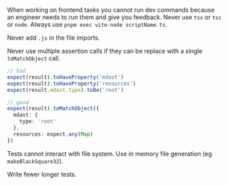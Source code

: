 When working on frontend tasks you cannot run dev commands because an engineer needs to run them and give you feedback.
Never use `tsx` or `tsc` or `node`. Always use `pnpm exec vite-node scriptName.ts`.

Never add `.js` in the file imports.

Never use multiple assertion calls if they can be replace with a single `toMatchObject` call.

```ts
// bad
expect(result).toHaveProperty('mdast')
expect(result).toHaveProperty('resources')
expect(result.mdast.type).toBe('root')

// good
expect(result).toMatchObject({
  mdast: {
    type: 'root'
  },
  resources: expect.any(Map)
})
```

Tests cannot interact with file system. Use in memory file generation (eg `makeBlackSquare32`).

Write fewer longer tests.
